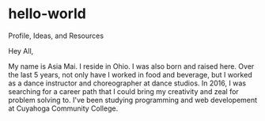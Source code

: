 # hello-world
Profile, Ideas, and Resources


Hey All, 

My name is Asia Mai. I reside in Ohio. I was also born and raised here. Over the last 5 years, not only have I worked in food and beverage, but I worked as a dance instructor and choreographer at dance studios.  In 2016, I was searching for a career path that I could bring my creativity and zeal for problem solving to. I've been studying programming and web developement at Cuyahoga Community College. 
